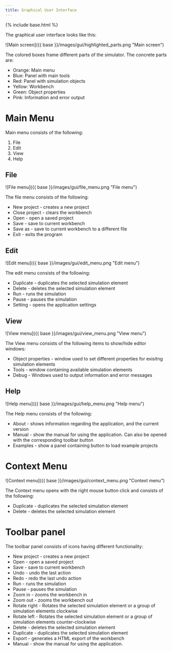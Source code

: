 ```yaml
---
title: Graphical User Interface
---
```


{% include base.html %}

The graphical user interface looks like this:

![Main screen]({{ base }}/images/gui/highlighted_parts.png "Main screen")

The colored boxes frame different parts of the simulator. The concrete parts are:

* Orange: Main menu
* Blue: Panel with main tools
* Red: Panel with simulation objects
* Yellow: Workbench
* Green: Object properties
* Pink: Information and error output

# Main Menu
Main menu consists of the following:

1. File
2. Edit
3. View
4. Help

## File
![File menu]({{ base }}/images/gui/file_menu.png "File menu")

The file menu consists of the following:

* New project - creates a new project
* Close project - clears the workbench
* Open - open a saved project
* Save - save to current workbench
* Save as - save to current workbench to a different file
* Exit - exits the program

## Edit
![Edit menu]({{ base }}/images/gui/edit_menu.png "Edit menu")

The edit menu consists of the following:

* Duplicate - duplicates the selected simulation element
* Delete - deletes the selected simulation element
* Run - runs the simulation
* Pause - pauses the simulation
* Setting - opens the application settings

## View
![View menu]({{ base }}/images/gui/view_menu.png "View menu")

The View menu consists of the following items to show/hide editor windows:

* Object properties - window used to set different properties for exisitng simulation elements
* Tools - window containing available simulation elements
* Debug - Windows used to output information and error messages

## Help
![Help menu]({{ base }}/images/gui/help_menu.png "Help menu")

The Help menu consists of the following:

* About - shows information regarding the application, and the current version  
* Manual - show the manual for using the application. Can also be opened with the corresponding toolbar button 
* Examples - show a panel containing button to load example projects

# Context Menu
![Context menu]({{ base }}/images/gui/context_menu.png "Context menu")

The Context menu opens with the right mouse button click and consists of the following:

* Duplicate - duplicates the selected simulation element
* Delete - deletes the selected simulation element

# Toolbar panel
The toolbar panel consists of icons having different functionality:

* New project - creates a new project
* Open - open a saved project
* Save - save to current workbench
* Undo - undo the last action
* Redo - redo the last undo action
* Run - runs the simulation
* Pause - pauses the simulation
* Zoom in - zooms the workbench in
* Zoom out  - zooms the workbench out
* Rotate right - Rotates the selected simulation element or a group of simulation elements clockwise 
* Rotate left - Rotates the selected simulation element or a group of simulation elements counter-clockwise
* Delete - deletes the selected simulation element
* Duplicate - duplicates the selected simulation element
* Export - generates a HTML export of the workbench
* Manual - show the manual for using the application.

